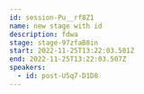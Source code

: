 ```yaml
---
id: session-Pu__rf8Z1
name: new stage with id
description: fdwa
stage: stage-97zfaB8in
start: 2022-11-25T13:22:03.501Z
end: 2022-11-25T13:22:03.507Z
speakers:
  - id: post-U5q7-D1D8
---
```

